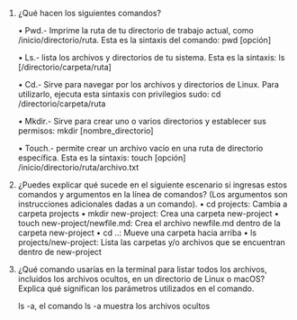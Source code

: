1.	¿Qué hacen los siguientes comandos?
   
    •	Pwd.- Imprime la ruta de tu directorio de trabajo actual, como /inicio/directorio/ruta. Esta es la sintaxis del comando: pwd [opción]

    •	Ls.- lista los archivos y directorios de tu sistema. Esta es la sintaxis: ls [/directorio/carpeta/ruta]

    •	Cd.- Sirve para navegar por los archivos y directorios de Linux. Para utilizarlo, ejecuta esta sintaxis con privilegios sudo: cd /directorio/carpeta/ruta

    •	Mkdir.- Sirve para crear uno o varios directorios y establecer sus permisos: mkdir [nombre_directorio]

    •	Touch.- permite crear un archivo vacío en una ruta de directorio específica. Esta es la sintaxis: touch [opción] /inicio/directorio/ruta/archivo.txt

2.	¿Puedes explicar qué sucede en el siguiente escenario si ingresas estos comandos y argumentos en la línea de comandos? (Los argumentos son instrucciones adicionales dadas a un comando).
    •	cd projects: Cambia a carpeta projects
    •	mkdir new-project: Crea una carpeta new-project
    •	touch new-project/newfile.md: Crea el archivo newfile.md dentro de la carpeta new-project
    •	cd ..: Mueve una carpeta hacia arriba 
    •	ls projects/new-project: Lista las carpetas y/o archivos que se encuentran dentro de new-project

3.	¿Qué comando usarías en la terminal para listar todos los archivos, incluidos los archivos ocultos, en un directorio de Linux o macOS? Explica qué significan los parámetros utilizados en el comando.

    ls -a, el comando ls -a muestra los archivos ocultos
